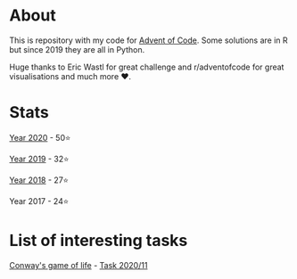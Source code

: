 # About
This is repository with my code for [Advent of Code](www.adventofcode.com).
Some solutions are in R but since 2019 they are all in Python.

Huge thanks to Eric Wastl for great challenge and r/adventofcode for great visualisations and much more ❤.

# Stats
[Year 2020](www.github.com/PitrPi/AoC/tree/master/y2020) - 50⭐

[Year 2019](www.github.com/PitrPi/AoC/tree/master/y2019) - 32⭐

[Year 2018](www.github.com/PitrPi/AoC/tree/master/y2018) - 27⭐

Year 2017 - 24⭐

# List of interesting tasks
[Conway's game of life](https://en.wikipedia.org/wiki/Conway%27s_Game_of_Life) - [Task 2020/11](https://github.com/PitrPi/AoC/tree/master/y2020/task_11)
